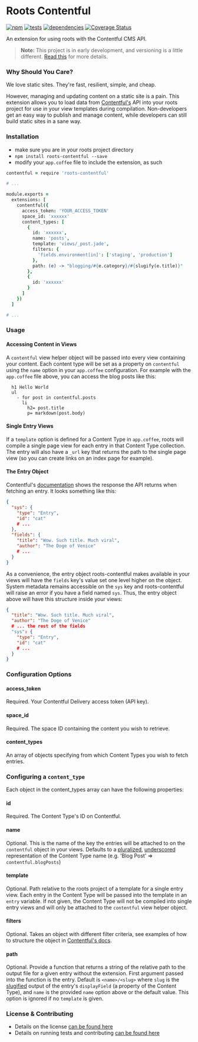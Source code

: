 Roots Contentful
================

[![npm](https://badge.fury.io/js/roots-contentful.png)](http://badge.fury.io/js/roots-contentful) [![tests](https://travis-ci.org/carrot/roots-contentful.png?branch=master)](https://travis-ci.org/carrot/roots-contentful) [![dependencies](https://david-dm.org/carrot/roots-contentful.png?theme=shields.io)](https://david-dm.org/carrot/roots-contentful) [![Coverage Status](https://img.shields.io/coveralls/carrot/roots-contentful.svg)](https://coveralls.io/r/carrot/roots-contentful?branch=implement-view-helper)

An extension for using roots with the Contentful CMS API.

> **Note:** This project is in early development, and versioning is a little different. [Read this](http://markup.im/#q4_cRZ1Q) for more details.

### Why Should You Care?

We love static sites. They're fast, resilient, simple, and cheap.

However, managing and updating content on a static site is a pain. This extension allows you to load data from [Contentful's](https://www.contentful.com/) API into your roots project for use in your view templates during compilation. Non-developers get an easy way to publish and manage content, while developers can still build static sites in a sane way.

### Installation

- make sure you are in your roots project directory
- `npm install roots-contentful --save`
- modify your `app.coffee` file to include the extension, as such

```coffee
contentful = require 'roots-contentful'

# ...

module.exports =
  extensions: [
    contentful({
      access_token: 'YOUR_ACCESS_TOKEN'
      space_id: 'xxxxxx'
      content_types: [
        {
          id: 'xxxxxx',
          name: 'posts',
          template: 'views/_post.jade',
          filters: {
            'fields.environment[in]': ['staging', 'production']
          },
          path: (e) -> "blogging/#{e.category}/#{slugify(e.title)}"
        },
        {
          id: 'xxxxxx'
        }
      ]
    })
  ]

# ...
```

### Usage

#### Accessing Content in Views

A `contentful` view helper object will be passed into every view containing your content. Each content type will be set as a property on `contentful` using the `name` option in your `app.coffee` configuration. For example with the `app.coffee` file above, you can access the blog posts like this:

```jade
  h1 Hello World
  ul
    - for post in contentful.posts
      li
        h2= post.title
        p= markdown(post.body)
```

#### Single Entry Views

If a `template` option is defined for a Content Type in `app.coffee`, roots will compile a single page view for each entry in that Content Type collection. The entry will also have a `_url` key that returns the path to the single page view (so you can create links on an index page for example).

#### The Entry Object

Contentful's [documentation](https://www.contentful.com/developers/documentation/content-delivery-api/#getting-entry) shows the response the API returns when fetching an entry. It looks something like this:

```json
{
  "sys": {
    "type": "Entry",
    "id": "cat"
    # ...
  },
  "fields": {
    "title": "Wow. Such title. Much viral",
    "author": "The Doge of Venice"
    # ...
  }
}
```

As a convenience, the entry object roots-contentful makes available in your views will have the `fields` key's value set one level higher on the object. System metadata remains accessible on the `sys` key and roots-contentful will raise an error if you have a field named `sys`. Thus, the entry object above will have this structure inside your views:

```json
{
  "title": "Wow. Such title. Much viral",
  "author": "The Doge of Venice"
  # ... the rest of the fields
  "sys": {
    "type": "Entry",
    "id": "cat"
    # ...
  }
}
```

### Configuration Options

#### access_token

Required. Your Contentful Delivery access token (API key).

#### space_id

Required. The space ID containing the content you wish to retrieve.

#### content_types

An array of objects specifying from which Content Types you wish to fetch entries.

### Configuring a `content_type`  
Each object in the content_types array can have the following properties:

#### id

Required. The Content Type's ID on Contentful.

#### name

Optional. This is the name of the key the entries will be attached to on the `contentful` object in your views. Defaults to a [pluralized](https://github.com/blakeembrey/pluralize), [underscored](http://stringjs.com/#methods/underscore) representation of the Content Type name (e.g. 'Blog Post' => `contentful.blogPosts`)

#### template

Optional. Path relative to the roots project of a template for a single entry view. Each entry in the Content Type will be passed into the template in an `entry` variable. If not given, the Content Type will not be compiled into single entry views and will only be attached to the `contentful` view helper object.

#### filters

Optional. Takes an object with different filter criteria, see examples of how to structure the object in [Contentful's docs](https://www.contentful.com/developers/documentation/content-delivery-api/javascript/#search-filter).

#### path

Optional. Provide a function that returns a string of the relative path to the output file for a given entry without the extension. First argument passed into the function is the entry. Default is `<name>/<slug>` where `slug` is the [slugified](http://stringjs.com/#methods/slugify) output of the entry's `displayField` (a property of the Content Type), and `name` is the provided `name` option above or the default value. This option is ignored if no `template` is given.

### License & Contributing

- Details on the license [can be found here](LICENSE.md)
- Details on running tests and contributing [can be found here](contributing.md)

